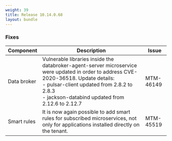 ```yaml
---
weight: 39
title: Release 10.14.0.68
layout: bundle
---
```


<!--10.14.0.46 - 10.14.0.68 -->


### Fixes

<div><table ><colgroup>
<col style="width: 15%;"><col style="width: 70%;"><col style="width: 15%;"></colgroup>
<thead><tr>
<th>
Component</th>
<th>
Description</th>
<th>
Issue</th>
</tr>
</thead><tbody>

<tr>
<td>
Data broker</td>
<td> Vulnerable libraries inside the databroker-agent-server microservice were updated in order to address CVE-2020-36518. Update details:
<br>- pulsar-client updated from 2.8.2 to 2.8.3
<br>- jackson-databind updated from 2.12.6 to 2.12.7 </td>
<td>
MTM-46149</td>
</tr>

<tr>
<td>
Smart rules</td>
<td> It is now again possible to add smart rules for subscribed microservices, not only for applications installed directly on the tenant.</td>
<td>
MTM-45519</td>
</tr>

</tbody></table></div>
